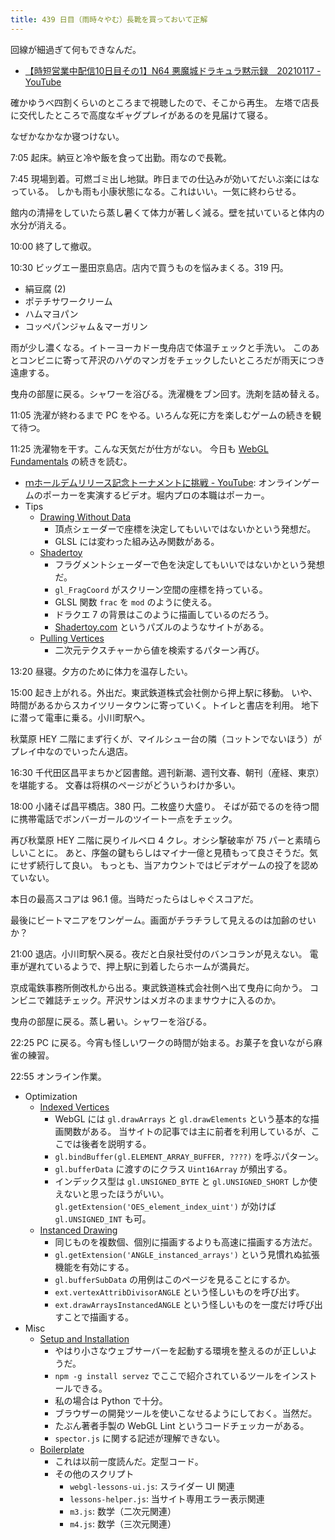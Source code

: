 ```yaml
---
title: 439 日目（雨時々やむ）長靴を買っておいて正解
---
```


回線が細過ぎて何もできなんだ。

* [【時短営業中配信10日目その1】N64 悪魔城ドラキュラ黙示録　20210117 - YouTube](https://www.youtube.com/watch?v=U8b1oFze8nE)

確かゆうべ四割くらいのところまで視聴したので、そこから再生。
左塔で店長に交代したところで高度なギャグプレイがあるのを見届けて寝る。

なぜかなかなか寝つけない。

7:05 起床。納豆と冷や飯を食って出勤。雨なので長靴。

7:45 現場到着。可燃ゴミ出し地獄。昨日までの仕込みが効いてだいぶ楽にはなっている。
しかも雨も小康状態になる。これはいい。一気に終わらせる。

館内の清掃をしていたら蒸し暑くて体力が著しく減る。壁を拭いていると体内の水分が消える。

10:00 終了して撤収。

10:30 ビッグエー墨田京島店。店内で買うものを悩みまくる。319 円。

* 絹豆腐 (2)
* ポテチサワークリーム
* ハムマヨパン
* コッペパンジャム＆マーガリン

雨が少し濃くなる。イトーヨーカドー曳舟店で体温チェックと手洗い。
このあとコンビニに寄って芹沢のハゲのマンガをチェックしたいところだが雨天につき遠慮する。

曳舟の部屋に戻る。シャワーを浴びる。洗濯機をブン回す。洗剤を詰め替える。

11:05 洗濯が終わるまで PC をやる。いろんな死に方を楽しむゲームの続きを観て待つ。

11:25 洗濯物を干す。こんな天気だが仕方がない。
今日も [WebGL Fundamentals] の続きを読む。

* [ｍホールデムリリース記念トーナメントに挑戦 - YouTube](https://www.youtube.com/watch?v=UV9ENdn7hlM):
  オンラインゲームのポーカーを実演するビデオ。堀内プロの本職はポーカー。
* Tips
  * [Drawing Without Data](https://webglfundamentals.org/webgl/lessons/webgl-drawing-without-data.html)
    * 頂点シェーダーで座標を決定してもいいではないかという発想だ。
    * GLSL には変わった組み込み関数がある。
  * [Shadertoy](https://webglfundamentals.org/webgl/lessons/webgl-shadertoy.html)
    * フラグメントシェーダーで色を決定してもいいではないかという発想だ。
    * `gl_FragCoord` がスクリーン空間の座標を持っている。
    * GLSL 関数 `frac` を `mod` のように使える。
    * ドラクエ 7 の背景はこのように描画しているのだろう。
    * [Shadertoy.com](https://shadertoy.com/) というパズルのようなサイトがある。
  * [Pulling Vertices](https://webglfundamentals.org/webgl/lessons/webgl-pulling-vertices.html)
    * 二次元テクスチャーから値を検索するパターン再び。

13:20 昼寝。夕方のために体力を温存したい。

15:00 起き上がれる。外出だ。東武鉄道株式会社側から押上駅に移動。
いや、時間があるからスカイツリータウンに寄っていく。トイレと書店を利用。
地下に潜って電車に乗る。小川町駅へ。

秋葉原 HEY 二階にまず行くが、マイルシュー台の隣（コットンでないほう）がプレイ中なのでいったん退店。

16:30 千代田区昌平まちかど図書館。週刊新潮、週刊文春、朝刊（産経、東京）を堪能する。
文春は将棋のページがどういうわけか多い。

18:00 小諸そば昌平橋店。380 円。二枚盛り大盛り。
そばが茹でるのを待つ間に携帯電話でボンバーガールのツイート一点をチェック。

再び秋葉原 HEY 二階に戻りイルベロ 4 クレ。オシシ撃破率が 75 パーと素晴らしいことに。
あと、序盤の鍵もらしはマイナ一億と見積もって良さそうだ。気にせず続行して良い。
もっとも、当アカウントではビデオゲームの投了を認めていない。

本日の最高スコアは 96.1 億。当時だったらはしゃぐスコアだ。

最後にビートマニアをワンゲーム。画面がチラチラして見えるのは加齢のせいか？

21:00 退店。小川町駅へ戻る。夜だと白泉社受付のバンコランが見えない。
電車が遅れているようで、押上駅に到着したらホームが満員だ。

京成電鉄事務所側改札から出る。東武鉄道株式会社側へ出て曳舟に向かう。
コンビニで雑誌チェック。芹沢サンはメガネのままサウナに入るのか。

曳舟の部屋に戻る。蒸し暑い。シャワーを浴びる。

22:25 PC に戻る。今宵も怪しいワークの時間が始まる。お菓子を食いながら麻雀の練習。

22:55 オンライン作業。

* Optimization
  * [Indexed Vertices](https://webglfundamentals.org/webgl/lessons/webgl-indexed-vertices.html)
    * WebGL には `gl.drawArrays` と `gl.drawElements` という基本的な描画関数がある。
      当サイトの記事では主に前者を利用しているが、ここでは後者を説明する。
    * `gl.bindBuffer(gl.ELEMENT_ARRAY_BUFFER, ????)` を呼ぶパターン。
    * `gl.bufferData` に渡すのにクラス `Uint16Array` が頻出する。
    * インデックス型は `gl.UNSIGNED_BYTE` と `gl.UNSIGNED_SHORT` しか使えないと思ったほうがいい。
      `gl.getExtension('OES_element_index_uint')` が効けば `gl.UNSIGNED_INT` も可。
  * [Instanced Drawing](https://webglfundamentals.org/webgl/lessons/webgl-instanced-drawing.html)
    * 同じものを複数個、個別に描画するよりも高速に描画する方法だ。
    * `gl.getExtension('ANGLE_instanced_arrays')` という見慣れぬ拡張機能を有効にする。
    * `gl.bufferSubData` の用例はこのページを見ることにするか。
    * `ext.vertexAttribDivisorANGLE` という怪しいものを呼び出す。
    * `ext.drawArraysInstancedANGLE` という怪しいものを一度だけ呼び出すことで描画する。
* Misc
  * [Setup and Installation](https://webglfundamentals.org/webgl/lessons/webgl-setup-and-installation.html)
    * やはり小さなウェブサーバーを起動する環境を整えるのが正しいようだ。
    * `npm -g install servez` でここで紹介されているツールをインストールできる。
    * 私の場合は Python で十分。
    * ブラウザーの開発ツールを使いこなせるようにしておく。当然だ。
    * たぶん著者手製の WebGL Lint というコードチェッカーがある。
    * `spector.js` に関する記述が理解できない。
  * [Boilerplate](https://webglfundamentals.org/webgl/lessons/webgl-boilerplate.html)
    * これは以前一度読んだ。定型コード。
    * その他のスクリプト
      * `webgl-lessons-ui.js`: スライダー UI 関連
      * `lessons-helper.js`: 当サイト専用エラー表示関連
      * `m3.js`: 数学（二次元関連）
      * `m4.js`: 数学（三次元関連）

[WebGL Fundamentals]: https://webglfundamentals.org/
